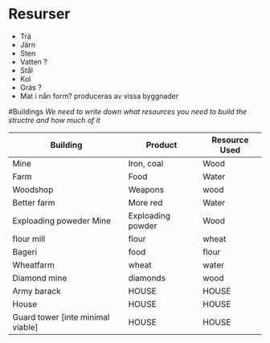 # Resurser
- Trä
- Järn
- Sten
- Vatten ?
- Stål
- Kol
- Gräs ?
- Mat i nån form? produceras av vissa byggnader

#Buildings
*We need to write down what resources you need to build the structre and how much of it*

Building | Product | Resource Used
---------|----------|-------------
Mine | Iron, coal | Wood
Farm | Food | Water
Woodshop | Weapons | wood
Better farm | More red | Water
Exploading poweder Mine | Exploading powder | Wood
flour mill | flour | wheat
Bageri | food | flour
Wheatfarm | wheat | water
Diamond mine | diamonds | wood
Army barack | HOUSE | HOUSE
House | HOUSE | HOUSE
Guard tower [inte minimal viable] | HOUSE | HOUSE
